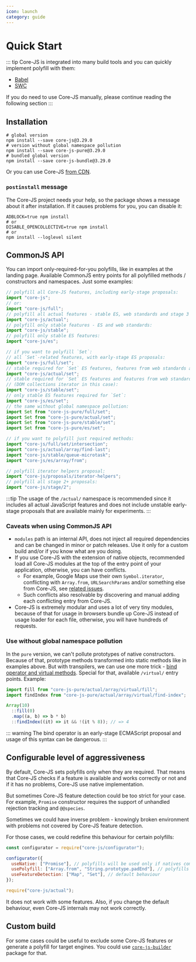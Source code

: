 ```yaml
---
icon: launch
category: guide
---
```


# Quick Start

::: tip
Core-JS is integrated into many build tools and you can quickly implement polyfill with them:

- [Babel](./babel.md)
- [SWC](./swc.md)

If you do need to use Core-JS manually, please continue reading the following section
:::

## Installation

```shell
# global version
npm install --save core-js@3.29.0
# version without global namespace pollution
npm install --save core-js-pure@3.29.0
# bundled global version
npm install --save core-js-bundle@3.29.0
```

Or you can use Core-JS [from CDN](https://www.jsdelivr.com/package/npm/core-js-bundle).

### `postinstall` message

The Core-JS project needs your help, so the package shows a message about it after installation. If it causes problems for you, you can disable it:

```shell
ADBLOCK=true npm install
# or
DISABLE_OPENCOLLECTIVE=true npm install
# or
npm install --loglevel silent
```

## CommonJS API

You can import only-required-for-you polyfills, like in examples at the landing page. Available CommonJS entry points for all polyfilled methods / constructors and namespaces. Just some examples:

```js
// polyfill all Core-JS features, including early-stage proposals:
import "core-js";
// or:
import "core-js/full";
// polyfill all actual features - stable ES, web standards and stage 3 ES proposals:
import "core-js/actual";
// polyfill only stable features - ES and web standards:
import "core-js/stable";
// polyfill only stable ES features:
import "core-js/es";

// if you want to polyfill `Set`:
// all `Set`-related features, with early-stage ES proposals:
import "core-js/full/set";
// stable required for `Set` ES features, features from web standards and stage 3 ES proposals:
import "core-js/actual/set";
// stable required for `Set` ES features and features from web standards
// (DOM collections iterator in this case):
import "core-js/stable/set";
// only stable ES features required for `Set`:
import "core-js/es/set";
// the same without global namespace pollution:
import Set from "core-js-pure/full/set";
import Set from "core-js-pure/actual/set";
import Set from "core-js-pure/stable/set";
import Set from "core-js-pure/es/set";

// if you want to polyfill just required methods:
import "core-js/full/set/intersection";
import "core-js/actual/array/find-last";
import "core-js/stable/queue-microtask";
import "core-js/es/array/from";

// polyfill iterator helpers proposal:
import "core-js/proposals/iterator-helpers";
// polyfill all stage 2+ proposals:
import "core-js/stage/2";
```

:::tip
The usage of the `/actual/` namespace is recommended since it includes all actual JavaScript features and does not include unstable early-stage proposals that are available mainly for experiments.
:::

### Caveats when using CommonJS API

- `modules` path is an internal API, does not inject all required dependencies and can be changed in minor or patch releases. Use it only for a custom build and/or if you know what are you doing.
- If you use Core-JS with the extension of native objects, recommended load all Core-JS modules at the top of the entry point of your application, otherwise, you can have conflicts.
  - For example, Google Maps use their own `Symbol.iterator`, conflicting with `Array.from`, `URLSearchParams` and/or something else from Core-JS, see [related issues](https://github.com/zloirock/core-js/search?q=Google+Maps&type=Issues).
  - Such conflicts also resolvable by discovering and manual adding each conflicting entry from Core-JS.
- Core-JS is extremely modular and uses a lot of very tiny modules, because of that for usage in browsers bundle up Core-JS instead of usage loader for each file, otherwise, you will have hundreds of requests.

### Use without global namespace pollution

In the `pure` version, we can't pollute prototypes of native constructors. Because of that, prototype methods transformed into static methods like in examples above. But with transpilers, we can use one more trick - [bind operator and virtual methods](https://github.com/tc39/proposal-bind-operator). Special for that, available `/virtual/` entry points. Example:

```js
import fill from "core-js-pure/actual/array/virtual/fill";
import findIndex from "core-js-pure/actual/array/virtual/find-index";

Array(10)
  ::fill(0)
  .map((a, b) => b * b)
  ::findIndex((it) => it && !(it % 8)); // => 4
```

::: warning
The bind operator is an early-stage ECMAScript proposal and usage of this syntax can be dangerous.
:::

## Configurable level of aggressiveness

By default, Core-JS sets polyfills only when they are required. That means that Core-JS checks if a feature is available and works correctly or not and if it has no problems, Core-JS use native implementation.

But sometimes Core-JS feature detection could be too strict for your case. For example, `Promise` constructor requires the support of unhandled rejection tracking and `@@species`.

Sometimes we could have inverse problem - knowingly broken environment with problems not covered by Core-JS feature detection.

For those cases, we could redefine this behaviour for certain polyfills:

```js
const configurator = require("core-js/configurator");

configurator({
  useNative: ["Promise"], // polyfills will be used only if natives completely unavailable
  usePolyfill: ["Array.from", "String.prototype.padEnd"], // polyfills will be used anyway
  useFeatureDetection: ["Map", "Set"], // default behaviour
});

require("core-js/actual");
```

It does not work with some features. Also, if you change the default behaviour, even Core-JS internals may not work correctly.

## Custom build

For some cases could be useful to exclude some Core-JS features or generate a polyfill for target engines. You could use [`core-js-builder`](/packages/core-js-builder) package for that.

